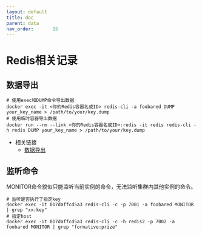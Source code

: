 ```yaml
---
layout: default
title: doc
parent: data
nav_order:       15
---
```


# Redis相关记录

## 数据导出

```shell
# 使用exec和DUMP命令导出数据
docker exec -it <你的Redis容器名或ID> redis-cli -a foobared DUMP your_key_name > /path/to/your/key.dump
# 使用临时容器导出数据
docker run --rm --link <你的Redis容器名或ID>:redis -it redis redis-cli -h redis DUMP your_key_name > /path/to/your/key.dump
```

- 相关链接
  - [数据导出](../../../../../middleware/data/redis/doc.md#导出redis中的数据)
  
## 监听命令

MONITOR命令貌似只能监听当前实例的命令，无法监听集群内其他实例的命令。

```shell
# 监听是否执行了指定key
docker exec -it 017daffcd5a3 redis-cli -c -p 7001 -a foobared MONITOR | grep "xx:key"
# 指定host
docker exec -it 017daffcd5a3 redis-cli -c -h redis2 -p 7002 -a foobared MONITOR | grep "formative:prize"
```
